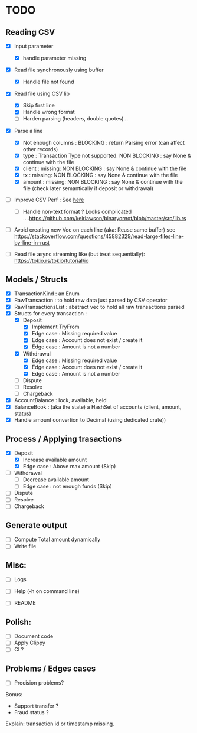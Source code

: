 # TODO

## Reading CSV
- [x] Input parameter
  - [x] handle parameter missing
- [x] Read file synchronously using buffer
  - [x] Handle file not found
- [x] Read file using CSV lib 
  - [x] Skip first line
  - [x] Handle wrong format
  - [ ] Harden parsing (headers, double quotes)... 
- [x] Parse a line
  - [x] Not enough columns : BLOCKING : return Parsing error (can affect other records)
  - [x] type : Transaction Type not supported: NON BLOCKING : say None & continue with the file
  - [x] client : missing: NON BLOCKING : say None & continue with the file
  - [x] tx : missing: NON BLOCKING : say None & continue with the file
  - [x] amount : missing: NON BLOCKING : say None & continue with the file (check later semantically if deposit or withdrawal)

- [ ] Improve CSV Perf : See [here](https://docs.rs/csv/1.1.6/csv/tutorial/index.html#amortizing-allocations)
  - [ ] Handle non-text format ? Looks complicated ....https://github.com/keirlawson/binaryornot/blob/master/src/lib.rs
- [ ] Avoid creating new Vec on each line (aka: Reuse same buffer) see https://stackoverflow.com/questions/45882329/read-large-files-line-by-line-in-rust
- [ ] Read file async streaming like (but treat sequentially): https://tokio.rs/tokio/tutorial/io


## Models / Structs
- [x] TransactionKind : an Enum
- [x] RawTransaction : to hold raw data just parsed by CSV operator
- [x] RawTransactionsList : abstract vec to hold all raw transactions parsed
- [x] Structs for every transaction :
  - [x] Deposit
    - [x] Implement TryFrom<RawTransaction>
    - [x] Edge case : Missing required value
    - [x] Edge case : Account does not exist / create it
    - [x] Edge case : Amount is not a number
  - [x] Withdrawal
    - [x] Edge case : Missing required value
    - [x] Edge case : Account does not exist / create it
    - [x] Edge case : Amount is not a number
  - [ ] Dispute
  - [ ] Resolve
  - [ ] Chargeback
- [x] AccountBalance : lock, available, held 
- [x] BalanceBook : (aka the state) a HashSet of accounts (client, amount, status)
- [x] Handle amount convertion to Decimal (using dedicated crate))

## Process / Applying trasactions
- [x] Deposit
    - [x] Increase available amount
    - [x] Edge case : Above max amount (Skip)
- [ ] Withdrawal
    - [ ] Decrease available amount
    - [ ] Edge case : not enough funds (Skip)
- [ ] Dispute
- [ ] Resolve
- [ ] Chargeback

## Generate output
- [ ] Compute Total amount dynamically
- [ ] Write file

## Misc:
- [ ] Logs
- [ ] Help (-h on command line)
- [ ] README


## Polish:
- [ ] Document code
- [ ] Apply Clippy
- [ ] CI ?

## Problems / Edges cases
- [ ] Precision problems? 

Bonus:
- Support transfer ?
- Fraud status ?

Explain: transaction id or timestamp missing.  
